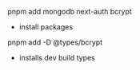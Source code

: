 pnpm add mongodb next-auth bcrypt
- install packages

pnpm add -D @types/bcrypt
- installs dev build types